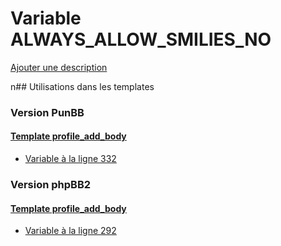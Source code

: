 # Variable ALWAYS_ALLOW_SMILIES_NO
[Ajouter une description](https://fa-tvars.appspot.com/ALWAYS_ALLOW_SMILIES_NO)

n## Utilisations dans les templates

### Version PunBB

#### [Template profile_add_body](punbb/profile_add_body.md)
* [Variable à la ligne 332](../punbb/profile_add_body.tpl#L332)

### Version phpBB2

#### [Template profile_add_body](subsilver/profile_add_body.md)
* [Variable à la ligne 292](../subsilver/profile_add_body.tpl#L292)